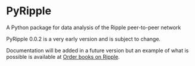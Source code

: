 # PyRipple

A Python package for data analysis of the Ripple peer-to-peer network

PyRipple 0.0.2 is a very early version and is subject to change.

Documentation will be added in a future version but an example of what is possible is available at [Order books on Ripple](http://nbviewer.ipython.org/github/gip/techtrading/blob/master/ripple/OrderbooksRipple.ipynb).


